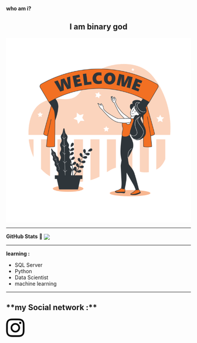 **who am i?**
<h2 align="center"> I am binary god </h2>

<img align="center" src="https://github.com/DornenGoogol/DornenGoogol/blob/main/Welcome-bro-752x752.png?raw=true"/>

--------------

**GitHub Stats** 🚀
<img align="center" src="https://github-readme-stats.vercel.app/api?username=DORNEN&show_icons=true&theme=radical" />

--------------
**learning :**
- SQL Server
- Python
- Data Scientist
- machine learning
--------------
<h2> **my Social network :** </h2>
<a href="https://instagram.com/eris.mw"> <img align="center" width="50px" height="50px" src="https://github.com/DornenGoogol/DornenGoogol/blob/main/instagram-logo-main-4.png?raw=true" /> </a>


